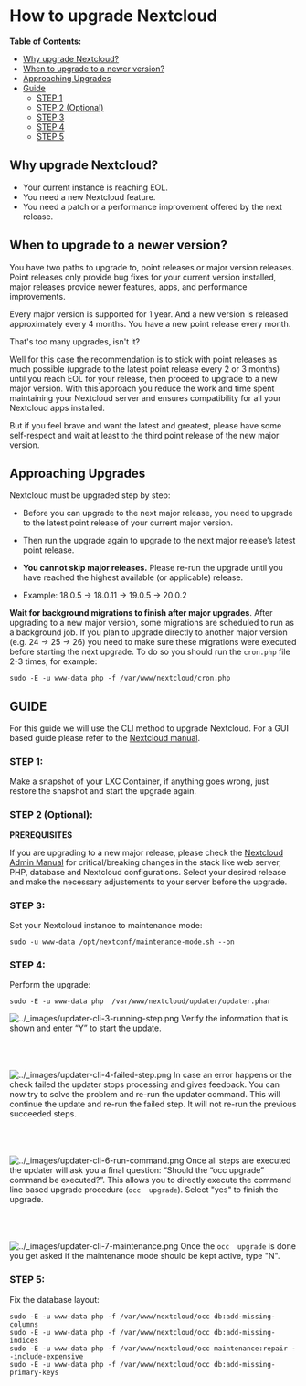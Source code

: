 # How to upgrade Nextcloud
**Table of Contents:**
 + [Why upgrade Nextcloud?](#why-upgrade-nextcloud)
 + [When to upgrade to a newer version?](#when-to-upgrade-to-a-newer-version)
 + [Approaching Upgrades](#approaching-upgrades)
 + [Guide](#guide)
	+ [STEP 1](#step-1)
	+ [STEP 2 (Optional)](#step-2-optional)
	+ [STEP 3](#step-3)
	+ [STEP 4](#step-4)
	+ [STEP 5](#step-5)

## Why upgrade Nextcloud?

 - Your current instance is reaching EOL.
- You need a new Nextcloud feature.
- You need a patch or a performance improvement offered by the next release.

## When to upgrade to a newer version?

You have two paths to upgrade to, point releases or major version releases.
Point releases only provide bug fixes for your current version installed, major releases provide newer features, apps, and performance improvements.

Every major version is supported for 1 year. And a new version is released approximately every 4 months.
You have a new point release every month.

That's too many upgrades, isn't it?

Well for this case the recommendation is to stick with point releases as much possible (upgrade to the latest point release every 2 or 3 months) until you reach EOL for your release, then proceed to upgrade to a new major version. With this approach you reduce the work and time spent maintaining your Nextcloud server and ensures compatibility for all your Nextcloud apps installed.

But if you feel brave and want the latest and greatest, please have some self-respect and wait at least to the third point release of the new major version.

## Approaching Upgrades

Nextcloud must be upgraded step by step:

-   Before you can upgrade to the next major release, you need to upgrade to the latest point release of your current major version.
    
-   Then run the upgrade again to upgrade to the next major release’s latest point release.
    
-   **You cannot skip major releases.**  Please re-run the upgrade until you have reached the highest available (or applicable) release.
    
-   Example: 18.0.5 -> 18.0.11 -> 19.0.5 -> 20.0.2
    

**Wait for background migrations to finish after major upgrades**. After upgrading to a new major version, some migrations are scheduled to run as a background job. If you plan to upgrade directly to another major version (e.g. 24 -> 25 -> 26) you need to make sure these migrations were executed before starting the next upgrade. To do so you should run the  `cron.php`  file 2-3 times, for example:

    sudo -E -u www-data php -f /var/www/nextcloud/cron.php

## GUIDE

For this guide we will use the CLI method to upgrade Nextcloud. For a GUI based guide please refer to the [Nextcloud manual](https://docs.nextcloud.com/server/latest/admin_manual/maintenance/update.html#using-the-web-based-updater).

### STEP 1:

Make a snapshot of your LXC Container, if anything goes wrong, just restore the snapshot and start the upgrade again.

### STEP 2 (Optional):

**PREREQUISITES**

If you are upgrading to a new major release, please check the [Nextcloud Admin Manual](https://docs.nextcloud.com/server/latest/admin_manual/release_notes/index.html) for critical/breaking changes in the stack like web server, PHP, database and Nextcloud configurations. Select your desired release and make the necessary adjustements to your server before the upgrade.

### STEP 3:

Set your Nextcloud instance to maintenance mode:

    sudo -u www-data /opt/nextconf/maintenance-mode.sh --on

### STEP 4:

Perform the upgrade:

    sudo -E -u www-data php  /var/www/nextcloud/updater/updater.phar

![../_images/updater-cli-3-running-step.png](https://docs.nextcloud.com/server/latest/admin_manual/_images/updater-cli-3-running-step.png)
Verify the information that is shown and enter “Y” to start the update.

<br/><br/><br/>
![../_images/updater-cli-4-failed-step.png](https://docs.nextcloud.com/server/latest/admin_manual/_images/updater-cli-4-failed-step.png)
In case an error happens or the check failed the updater stops processing and gives feedback. You can now try to solve the problem and re-run the updater command. This will continue the update and re-run the failed step. It will not re-run the previous succeeded steps.

<br/><br/><br/>
![../_images/updater-cli-6-run-command.png](https://docs.nextcloud.com/server/latest/admin_manual/_images/updater-cli-6-run-command.png)
Once all steps are executed the updater will ask you a final question: “Should the “occ upgrade” command be executed?”. This allows you to directly execute the command line based upgrade procedure (`occ  upgrade`). Select "yes" to finish the upgrade.

<br/><br/><br/>
![../_images/updater-cli-7-maintenance.png](https://docs.nextcloud.com/server/latest/admin_manual/_images/updater-cli-7-maintenance.png)
Once the  `occ  upgrade`  is done you get asked if the maintenance mode should be kept active, type "N".

### STEP 5:

Fix the database layout:

    sudo -E -u www-data php -f /var/www/nextcloud/occ db:add-missing-columns
    sudo -E -u www-data php -f /var/www/nextcloud/occ db:add-missing-indices
    sudo -E -u www-data php -f /var/www/nextcloud/occ maintenance:repair --include-expensive
    sudo -E -u www-data php -f /var/www/nextcloud/occ db:add-missing-primary-keys

